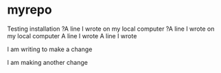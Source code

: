 # myrepo
Testing installation
?A line I wrote on my local computer
?A line I wrote on my local computer
A line I wrote
A line I wrote

I am writing to make a change

I am making another change
